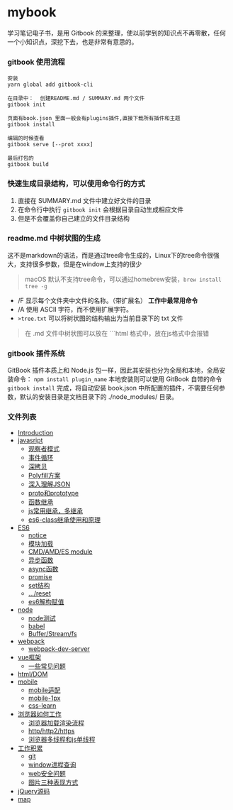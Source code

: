 # mybook
学习笔记电子书，是用 Gitbook 的来整理，使以前学到的知识点不再零散，任何一个小知识点，深挖下去，也是非常有意思的。

### gitbook 使用流程
```shell
安装  
yarn global add gitbook-cli

在目录中：  创建README.md / SUMMARY.md 两个文件
gitbook init

页面有book.json 里面一般会有plugins插件,直接下载所有插件和主题
gitbook install

编辑的时候查看 
gitbook serve [--prot xxxx]

最后打包的
gitbook build
```

### 快速生成目录结构，可以使用命令行的方式
1. 直接在 SUMMARY.md 文件中建立好文件的目录
2. 在命令行中执行 `gitbook init` 会根据目录自动生成相应文件
3. 但是不会覆盖你自己建立的文件目录结构


### readme.md 中树状图的生成
这不是markdown的语法，而是通过tree命令生成的，Linux下的tree命令很强大，支持很多参数，但是在window上支持的很少
> macOS 默认不支持tree命令，可以通过homebrew安装，`brew install tree -g`

- /F 显示每个文件夹中文件的名称。（带扩展名） **工作中最常用命令**
- /A 使用 ASCII 字符，而不使用扩展字符。
- `>tree.txt` 可以将树状图的结构输出为当前目录下的 txt 文件

> 在 .md 文件中树状图可以放在 ```html 格式中，放在js格式中会报错


### gitbook 插件系统
GitBook 插件本质上和 Node.js 包一样，因此其安装也分为全局和本地，全局安装命令： `npm install plugin_name` 本地安装则可以使用 GitBook 自带的命令 `gitbook install` 完成，将自动安装 book.json 中所配置的插件，不需要任何参数，默认的安装目录是文档目录下的 ./node_modules/ 目录。

### 文件列表
* [Introduction](README.md)
* [javasript](javasript/README.md)
    * [观察者模式](javasript/观察者模式.md)
    * [事件循环](javasript/eventloop.md)
    * [深拷贝](javasript/deepclone.md)
    * [Polyfill方案](javasript/polyfill.md)
    * [深入理解JSON](javasript/json.md)
    * [proto和prototype](javasript/prototype.md)
    * [函数继承](javasript/inherit.md)
    * [js常用继承，多继承](javasript/extends.md)
    * [es6-class继承使用和原理](javasript/es6-class.md)
* [ES6](es6/README.md)
    * [notice](es6/notice.md)
    * [模块加载](es6/moduleupload.md)
    * [CMD/AMD/ES module](es6/cmd_amd.md)
    * [异步函数](es6/asynchronous.md)
    * [async函数](es6/async.md)
    * [promise](es6/promise.md)
    * [set结构](es6/Set遍历操作.md)
    * [.../reset](es6/扩展运算符…和rest参数.md)
    * [es6解构赋值](es6/ES6的结构赋值.md)
* [node](node/README.md)
    * [node测试](node/test.md)
    * [babel](node/babel.md)
    * [Buffer/Stream/fs](node/stream.md)
* [webpack](webpack/README.md)
    * [webpack-dev-server](webpack/dev.server.md)
* [vue框架](vue/README.md)
    * [一些常见问题](vue/questions.md)
* [html/DOM](htmldom/README.md)
* [mobile](mobile/README.md)
    * [mobile适配](mobile/mobileAdaptive.md)
    * [mobile-1px](mobile/mobile1px.md)
    * [css-learn](mobile/csslearn.md)
* [浏览器如何工作](browser/README.md)
    * [浏览器加载渲染流程](browser/bworwseradd.md)
    * [http/http2/https](browser/http-networking.md)
    * [浏览器多线程和js单线程](browser/thread.md)
* [工作积累](accumulation/README.md)
    * [git](accumulation/git学习资料.md)
    * [window进程查询](accumulation/windowport.md)
    * [web安全问题](accumulation/safely.md)
    * [图片三种表现方式](accumulation/imgways.md)
* [jQuery源码](jquery/README.md)
* [map](map/README.md)